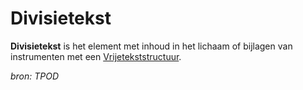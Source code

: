 # Divisietekst 

**Divisietekst** is het element met inhoud in het lichaam of bijlagen van instrumenten met een [Vrijetekststructuur](#begrip-vrijetekststructuur).

*bron: TPOD*

